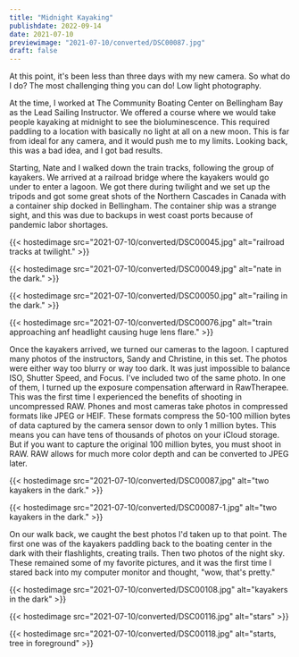 ```yaml
---
title: "Midnight Kayaking"
publishdate: 2022-09-14
date: 2021-07-10
previewimage: "2021-07-10/converted/DSC00087.jpg"
draft: false
---
```


At this point, it's been less than three days with my new camera.  So what do I do?  The most challenging thing you can do!  Low light photography.

At the time, I worked at The Community Boating Center on Bellingham Bay as the Lead Sailing Instructor.  We offered a course where we would take people kayaking at midnight to see the bioluminescence.  This required paddling to a location with basically no light at all on a new moon.  This is far from ideal for any camera, and it would push me to my limits.  Looking back, this was a bad idea, and I got bad results.

Starting, Nate and I walked down the train tracks, following the group of kayakers.  We arrived at a railroad bridge where the kayakers would go under to enter a lagoon.  We got there during twilight and we set up the tripods and got some great shots of the Northern Cascades in Canada with a container ship docked in Bellingham.  The container ship was a strange sight, and this was due to backups in west coast ports because of pandemic labor shortages.

{{< hostedimage src="2021-07-10/converted/DSC00045.jpg" alt="railroad tracks at twilight." >}}

{{< hostedimage src="2021-07-10/converted/DSC00049.jpg" alt="nate in the dark." >}}

{{< hostedimage src="2021-07-10/converted/DSC00050.jpg" alt="railing in the dark." >}}

{{< hostedimage src="2021-07-10/converted/DSC00076.jpg" alt="train approaching anf headlight causing huge lens flare." >}}

Once the kayakers arrived, we turned our cameras to the lagoon.  I captured many photos of the instructors, Sandy and Christine, in this set.  The photos were either way too blurry or way too dark.  It was just impossible to balance ISO, Shutter Speed, and Focus.  I've included two of the same photo.  In one of them, I turned up the exposure compensation afterward in RawTherapee.  This was the first time I experienced the benefits of shooting in uncompressed RAW.  Phones and most cameras take photos in compressed formats like JPEG or HEIF.  These formats compress the 50-100 million bytes of data captured by the camera sensor down to only 1 million bytes.  This means you can have tens of thousands of photos on your iCloud storage.  But if you want to capture the original 100 million bytes, you must shoot in RAW.  RAW allows for much more color depth and can be converted to JPEG later.

{{< hostedimage src="2021-07-10/converted/DSC00087.jpg" alt="two kayakers in the dark." >}}

{{< hostedimage src="2021-07-10/converted/DSC00087-1.jpg" alt="two kayakers in the dark." >}}

On our walk back, we caught the best photos I'd taken up to that point.  The first one was of the kayakers paddling back to the boating center in the dark with their flashlights, creating trails.  Then two photos of the night sky.  These remained some of my favorite pictures, and it was the first time I stared back into my computer monitor and thought, "wow, that's pretty."

{{< hostedimage src="2021-07-10/converted/DSC00108.jpg" alt="kayakers in the dark" >}}

{{< hostedimage src="2021-07-10/converted/DSC00116.jpg" alt="stars" >}}

{{< hostedimage src="2021-07-10/converted/DSC00118.jpg" alt="starts, tree in foreground" >}}
